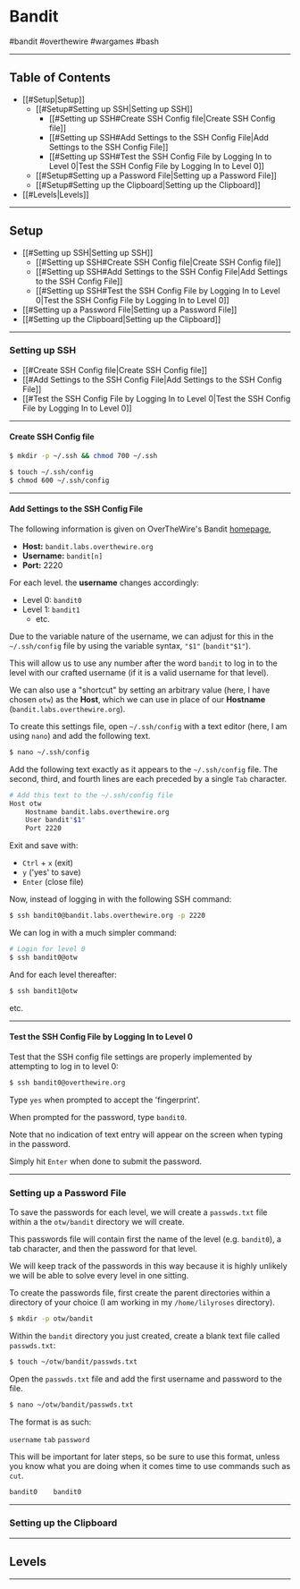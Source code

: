 # Bandit
#bandit #overthewire #wargames #bash 

---

## Table of Contents

- [[#Setup|Setup]]
	- [[#Setup#Setting up SSH|Setting up SSH]]
		- [[#Setting up SSH#Create SSH Config file|Create SSH Config file]]
		- [[#Setting up SSH#Add Settings to the SSH Config File|Add Settings to the SSH Config File]]
		- [[#Setting up SSH#Test the SSH Config File by Logging In to Level 0|Test the SSH Config File by Logging In to Level 0]]
	- [[#Setup#Setting up a Password File|Setting up a Password File]]
	- [[#Setup#Setting up the Clipboard|Setting up the Clipboard]]
- [[#Levels|Levels]]

---
## Setup 

- [[#Setting up SSH|Setting up SSH]]
	- [[#Setting up SSH#Create SSH Config file|Create SSH Config file]]
	- [[#Setting up SSH#Add Settings to the SSH Config File|Add Settings to the SSH Config File]]
	- [[#Setting up SSH#Test the SSH Config File by Logging In to Level 0|Test the SSH Config File by Logging In to Level 0]]
- [[#Setting up a Password File|Setting up a Password File]]
- [[#Setting up the Clipboard|Setting up the Clipboard]]


---

### Setting up SSH 

- [[#Create SSH Config file|Create SSH Config file]]
- [[#Add Settings to the SSH Config File|Add Settings to the SSH Config File]]
- [[#Test the SSH Config File by Logging In to Level 0|Test the SSH Config File by Logging In to Level 0]]

---

#### Create SSH Config file

```bash
$ mkdir -p ~/.ssh && chmod 700 ~/.ssh
```

```bash
$ touch ~/.ssh/config
$ chmod 600 ~/.ssh/config
```

---

#### Add Settings to the SSH Config File

The following information is given on OverTheWire's Bandit [homepage](https://overthewire.org/wargames/bandit/bandit0.html),

- **Host:** `bandit.labs.overthewire.org`
- **Username:** `bandit[n]`
- **Port:** 2220

For each level. the **username** changes accordingly:

- Level 0: `bandit0`
- Level 1: `bandit1`
	- etc.

Due to the variable nature of the username, we can adjust for this in the `~/.ssh/config` file by using the variable syntax, `"$1"` (`bandit"$1"`). 

This will allow us to use any number after the word `bandit` to log in to the level with our crafted username (if it is a valid username for that level).

We can also use a "shortcut" by setting an arbitrary value (here, I have chosen `otw`) as the **Host**, which we can use in place of our **Hostname** (`bandit.labs.overthewire.org`).

To create this settings file, open `~/.ssh/config` with a text editor (here, I am using `nano`) and add the following text.

```bash
$ nano ~/.ssh/config
```

Add the following text exactly as it appears to the `~/.ssh/config` file. The second, third, and fourth lines are each preceded by a single `Tab` character.

```bash
# Add this text to the ~/.ssh/config file
Host otw
	Hostname bandit.labs.overthewire.org
	User bandit"$1"
	Port 2220
```

Exit and save with:
- `Ctrl` + `x` (exit)
- `y` ('yes' to save)
- `Enter` (close file)

Now, instead of logging in with the following SSH command:

```bash
$ ssh bandit0@bandit.labs.overthewire.org -p 2220
```

We can log in with a much simpler command:

```bash
# Login for level 0
$ ssh bandit0@otw
```

And for each level thereafter:

```bash
$ ssh bandit1@otw
```

etc.

---

#### Test the SSH Config File by Logging In to Level 0

Test that the SSH config file settings are properly implemented by attempting to log in to level 0:

```bash
$ ssh bandit0@overthewire.org
```

Type `yes` when prompted to accept the 'fingerprint'.

When prompted for the password, type `bandit0`.

Note that no indication of text entry will appear on the screen when typing in the password.

Simply hit `Enter` when done to submit the password.

---

### Setting up a Password File

To save the passwords for each level, we will create a `passwds.txt` file within a the `otw/bandit` directory we will create.

This passwords file will contain first the name of the level (e.g. `bandit0`), a tab character, and then the password for that level.

We will keep track of the passwords in this way because it is highly unlikely we will be able to solve every level in one sitting.

To create the passwords file, first create the parent directories within a directory of your choice (I am working in my `/home/lilyroses` directory).

```bash
$ mkdir -p otw/bandit
```

Within the `bandit` directory you just created, create a blank text file called `passwds.txt`:

```bash
$ touch ~/otw/bandit/passwds.txt
```

Open the `passwds.txt` file and add the first username and password to the file.

```bash
$ nano ~/otw/bandit/passwds.txt
```

The format is as such: 

`username` `tab` `password`

This will be important for later steps, so be sure to use this format, unless you know what you are doing when it comes time to use commands such as `cut`.

```bash
bandit0    bandit0
```

---

### Setting up the Clipboard

---

## Levels 



---